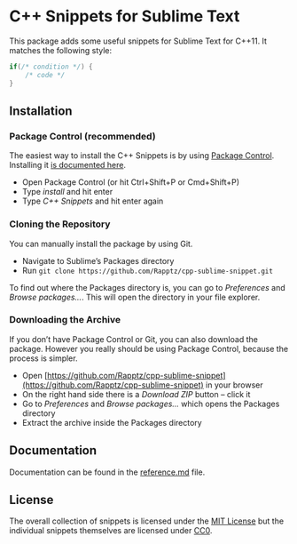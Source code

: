 # C++ Snippets for Sublime Text

This package adds some useful snippets for Sublime Text for C++11. It matches the following style:

```cpp
if(/* condition */) {
    /* code */
}
```

## Installation

### Package Control (recommended)

The easiest way to install the C++ Snippets is by using [Package Control](https://packagecontrol.io/). Installing it [is documented here](https://packagecontrol.io/installation).

- Open Package Control (or hit Ctrl+Shift+P or Cmd+Shift+P)
- Type _install_ and hit enter
- Type _C++ Snippets_ and hit enter again

### Cloning the Repository

You can manually install the package by using Git.

- Navigate to Sublime’s Packages directory
- Run `git clone https://github.com/Rapptz/cpp-sublime-snippet.git`

To find out where the Packages directory is, you can go to _Preferences_ and _Browse packages…_. This will open the directory in your file explorer.

### Downloading the Archive

If you don’t have Package Control or Git, you can also download the package. However you really should be using Package Control, because the process is simpler.

- Open [https://github.com/Rapptz/cpp-sublime-snippet](https://github.com/Rapptz/cpp-sublime-snippet) in your browser
- On the right hand side there is a _Download ZIP_ button – click it
- Go to _Preferences_ and _Browse packages…_ which opens the Packages directory
- Extract the archive inside the Packages directory

## Documentation

Documentation can be found in the [reference.md](https://github.com/Rapptz/cpp-sublime-snippet/blob/master/reference.md) file.

## License

The overall collection of snippets is licensed under the [MIT License](http://opensource.org/licenses/MIT) but the individual snippets themselves are licensed under [CC0](https://creativecommons.org/publicdomain/zero/1.0/).
